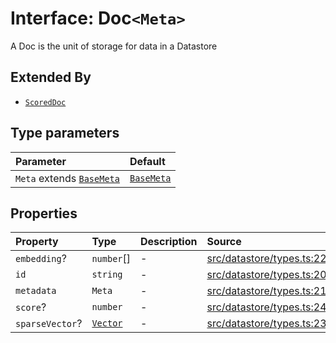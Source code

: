 # Interface: Doc`<Meta>`

A Doc is the unit of storage for data in a Datastore

## Extended By

- [`ScoredDoc`](ScoredDoc.md)

## Type parameters

| Parameter | Default |
| :------ | :------ |
| `Meta` extends [`BaseMeta`](../type-aliases/BaseMeta.md) | [`BaseMeta`](../type-aliases/BaseMeta.md) |

## Properties

| Property | Type | Description | Source |
| :------ | :------ | :------ | :------ |
| `embedding`? | `number`[] | - | [src/datastore/types.ts:22](https://github.com/dexaai/llm-tools/blob/f300435/src/datastore/types.ts#L22) |
| `id` | `string` | - | [src/datastore/types.ts:20](https://github.com/dexaai/llm-tools/blob/f300435/src/datastore/types.ts#L20) |
| `metadata` | `Meta` | - | [src/datastore/types.ts:21](https://github.com/dexaai/llm-tools/blob/f300435/src/datastore/types.ts#L21) |
| `score`? | `number` | - | [src/datastore/types.ts:24](https://github.com/dexaai/llm-tools/blob/f300435/src/datastore/types.ts#L24) |
| `sparseVector`? | [`Vector`](../../Model/namespaces/SparseVector/type-aliases/Vector.md) | - | [src/datastore/types.ts:23](https://github.com/dexaai/llm-tools/blob/f300435/src/datastore/types.ts#L23) |
